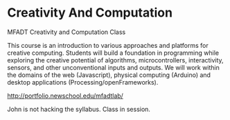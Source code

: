 Creativity And Computation
========================

MFADT Creativity and Computation Class

This course is an introduction to various approaches and platforms for creative computing. Students will build a foundation in programming while exploring the creative potential of algorithms, microcontrollers, interactivity, sensors, and  other unconventional inputs and outputs. We will work within the domains of the web (Javascript), physical computing (Arduino) and desktop applications (Processing/openFrameworks).

http://portfolio.newschool.edu/mfadtlab/

John is not hacking the syllabus. Class in session.
